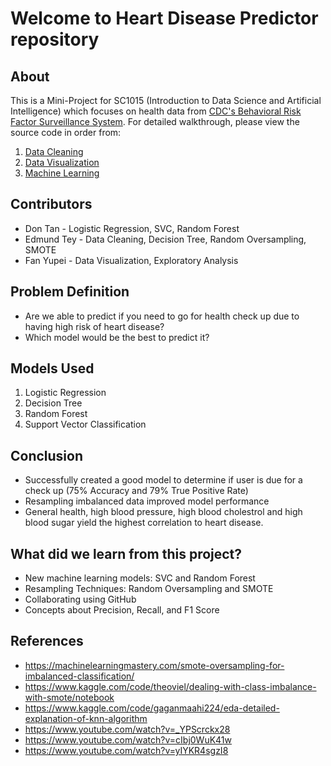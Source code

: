 # Welcome to Heart Disease Predictor repository

## About

This is a Mini-Project for SC1015 (Introduction to Data Science and Artificial Intelligence) which focuses on health data from [CDC's Behavioral Risk Factor Surveillance System](https://www.cdc.gov/brfss/annual_data/annual_2019.html). For detailed walkthrough, please view the source code in order from:

1. [Data Cleaning](https://github.com/crockie/SC1015-Mini-Project/blob/main/Data%20Cleaning.ipynb)
2. [Data Visualization](https://github.com/crockie/SC1015-Mini-Project/blob/main/DATA%20visualization.ipynb)
3. [Machine Learning](https://github.com/crockie/SC1015-Mini-Project/blob/main/MachineLearning.ipynb)
  
## Contributors

- Don Tan - Logistic Regression, SVC, Random Forest
- Edmund Tey - Data Cleaning, Decision Tree, Random Oversampling, SMOTE
- Fan Yupei - Data Visualization, Exploratory Analysis

## Problem Definition

- Are we able to predict if you need to go for health check up due to having high risk of heart disease?
- Which model would be the best to predict it?

## Models Used

1. Logistic Regression
2. Decision Tree
3. Random Forest
4. Support Vector Classification

## Conclusion

- Successfully created a good model to determine if user is due for a check up (75% Accuracy and 79% True Positive Rate)
- Resampling imbalanced data improved model performance
- General health, high blood pressure, high blood cholestrol and high blood sugar yield the highest correlation to heart disease.

## What did we learn from this project?

- New machine learning models: SVC and Random Forest
- Resampling Techniques: Random Oversampling and SMOTE
- Collaborating using GitHub
- Concepts about Precision, Recall, and F1 Score

## References
- https://machinelearningmastery.com/smote-oversampling-for-imbalanced-classification/
- https://www.kaggle.com/code/theoviel/dealing-with-class-imbalance-with-smote/notebook
- https://www.kaggle.com/code/gaganmaahi224/eda-detailed-explanation-of-knn-algorithm
- https://www.youtube.com/watch?v=_YPScrckx28
- https://www.youtube.com/watch?v=cIbj0WuK41w
- https://www.youtube.com/watch?v=yIYKR4sgzI8

